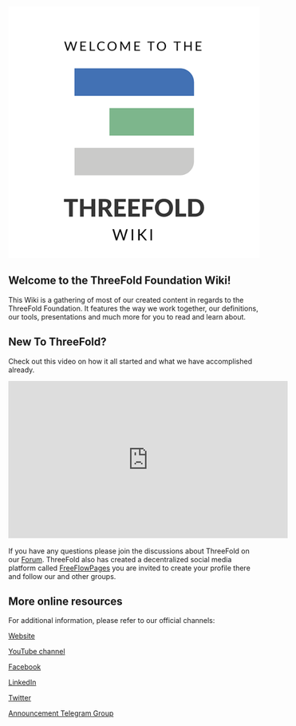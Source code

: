 <img src="./wiki-intro.png">

## Welcome to the ThreeFold Foundation Wiki!

This Wiki is a gathering of most of our created content in regards to the ThreeFold Foundation.
It features the way we work together, our definitions, our tools, presentations and much more for you to read and learn about.

## New To ThreeFold?

Check out this video on how it all started and what we have accomplished already. 

<iframe width="560" height="315" src="https://www.youtube.com/embed/AAV4yYZ_P3k" frameborder="0" allow="accelerometer; autoplay; encrypted-media; gyroscope; picture-in-picture" allowfullscreen></iframe>

If you have any questions please join the discussions about ThreeFold on our [Forum](https://forum.threefold.io/).
ThreeFold also has created a decentralized social media platform called [FreeFlowPages](https://www.freeflowpages.com) you are invited to create your profile there and follow our and other groups.

## More online resources

For additional information, please refer to our official channels:

[Website](https://www.threefold.io)

[YouTube channel](https://youtube.com/c/ThreeFoldFoundation)

[Facebook](https://facebook.com/ThreeFoldNetwork)

[LinkedIn](https://linkedin.com/company/threefold-foundation/)

[Twitter](https://twitter.com/threefoldntwrk) 

[Announcement Telegram Group](https://t.me/threefoldnetwork)